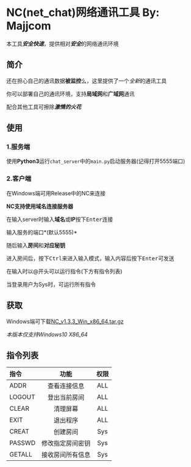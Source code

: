 # NC(net_chat)网络通讯工具 By: Majjcom

本工具***安全快速***，提供相对***安全***的网络通讯环境

## 简介

还在担心自己的通讯数据**被监控**么，这里提供了一个*全新*的通讯工具

你可以部署自己的通讯环境，支持**局域网**和**广域网**通讯

配合其他工具可擦除***激情的火花***

## 使用

### 1.服务端

使用**Python3**运行`chat_server`中的`main.py`启动服务器(记得打开5555端口)

### 2.客户端

在Windows端可用Release中的NC来连接

**NC支持使用域名连接服务器**

在输入server时输入**域名**或**IP**按下<kbd>Enter</kbd>连接

输入服务的端口*(默认5555)*

随后输入**房间**和**对应秘钥**

进入房间后，按下<kbd>Ctrl</kbd>来进入输入模式，输入内容后按下<kbd>Enter</kbd>可发送

在输入时以\@开头可以运行指令(下方有指令列表)

当登录用户为Sys时，可运行所有指令

## 获取

Windows端可下载[NC_v1.3.3_Win_x86_64.tar.gz](https://github.com/Majjcom/net_chat/releases/download/v1.3.3/NC_v1.1.2_Win_x86_64.tar.gz)

*本版本仅支持Windows10 X86_64*

## 指令列表

|指令  |     功能       |权限  |
|:---- |     :----:     |:----:|
|ADDR  |查看连接信息    |ALL   |
|LOGOUT|登出当前房间    |ALL   |
|CLEAR |清理屏幕        |ALL   |
|EXIT  |退出程序        |ALL   |
|CREAT |创建房间        |Sys   |
|PASSWD|修改指定房间密钥|Sys   |
|GETALL|接收房间所有信息|Sys   |
